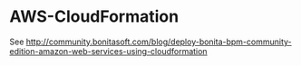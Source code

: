 AWS-CloudFormation
==================

See http://community.bonitasoft.com/blog/deploy-bonita-bpm-community-edition-amazon-web-services-using-cloudformation
